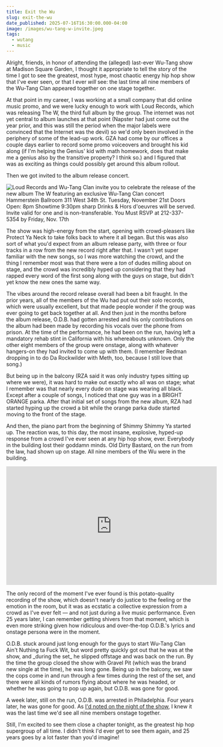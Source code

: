 ```yaml
---
title: Exit the Wu
slug: exit-the-wu
date_published: 2025-07-16T16:30:00.000-04:00
image: /images/wu-tang-w-invite.jpeg
tags:
  - wutang
  - music
---
```

Alright, friends, in honor of attending the (alleged) last-ever Wu-Tang show at Madison Square Garden, I thought it appropriate to tell the story of the time I got to see the greatest, most hype, most chaotic energy hip hop show that I've ever seen, or that I ever _will_ see: the last time all nine members of the Wu-Tang Clan appeared together on one stage together.

At that point in my career, I was working at a small company that did online music promo, and we were lucky enough to work with Loud Records, which was releasing The W, the third full album by the group. The internet was not yet central to album launches at that point (Napster had just come out the year prior, and this was still the period when the major labels were convinced that the Internet was the devil) so we'd only been involved in the periphery of some of the lead-up work. GZA had come by our offices a couple days earlier to record some promo voiceovers and brought his kid along (if I'm helping the Genius' kid with math homework, does that make me a genius also by the transitive property? I think so.) and I figured that was as exciting as things could possibly get around this album rollout.

Then we got invited to the album release concert.

![Loud Records and Wu-Tang Clan invite you to celebrate the release of the new album The W featuring an exclusive Wu-Tang Clan concert Hammerstein Ballroom 311 West 34th St. Tuesday, November 21st Doors Open: 8pm Showtime 9:30pm sharp Drinks & Hors d'oeuvres will be served. Invite valid for one and is non-transferable. You Must RSVP at 212-337-5354 by Friday, Nov. 17th](/images/wu-tang-w-invite.jpg "Invite to the release party for Wu-Tang Clan's \"The W\" on November 21st, 2000")

The show was high-energy from the start, opening with crowd-pleasers like Protect Ya Neck to take folks back to where it all began. But this was also sort of what you'd expect from an album release party, with three or four tracks in a row from the new record right after that. I wasn't yet super familiar with the new songs, so I was more watching the crowd, and the thing I remember most was that there were a _ton_ of dudes milling about on stage, and the crowd was incredibly hyped up considering that they had rapped every word of the first song along with the guys on stage, but didn't yet know the new ones the same way. 

The vibes around the record release overall had been a bit fraught. In the prior years, all of the members of the Wu had put out their solo records, which were usually excellent, but that made people wonder if the group was ever going to get back together at all. And then just in the months before the album release, O.D.B. had gotten arrested and his only contributions on the album had been made by recording his vocals over the phone from prison. At the time of the performance, he had been on the run, having left a mandatory rehab stint in California with his whereabouts unknown. Only the other eight members of the group were onstage, along with whatever hangers-on they had invited to come up with them. (I remember Redman dropping in to do Da Rockwilder with Meth, too, because I still love that song.)

But being up in the balcony (RZA said it was only industry types sitting up where we were), it was hard to make out exactly who all was on stage; what I remember was that nearly every dude on stage was wearing all black. Except after a couple of songs, I noticed that one guy was in a BRIGHT ORANGE parka. After that initial set of songs from the new album, RZA had started hyping up the crowd a bit while the orange parka dude started moving to the front of the stage. 

And then, the piano part from the beginning of Shimmy Shimmy Ya started up. The reaction was, to this day, the most insane, explosive, hyped-up response from a crowd I've ever seen at any hip hop show, ever. Everybody in the building lost their goddamn minds. Old Dirty Bastard, on the run from the law, had shown up on stage. All nine members of the Wu were in the building.

<iframe width="560" height="315" src="https://www.youtube.com/embed/CciilSf4ovU?si=f-wnxUJeeLKpcFZR" title="YouTube video player" frameborder="0" allow="accelerometer; autoplay; clipboard-write; encrypted-media; gyroscope; picture-in-picture; web-share" referrerpolicy="strict-origin-when-cross-origin" allowfullscreen></iframe>

The only record of the moment I've ever found is this potato-quality recording of the show, which doesn't nearly do justice to the feeling or the emotion in the room, but it was as ecstatic a collective expression from a crowd as I've ever felt — and not just during a live music performance. Even 25 years later, I can remember getting shivers from that moment, which is even more striking given how ridiculous and over-the-top O.D.B.'s lyrics and onstage persona were in the moment.

O.D.B. stuck around just long enough for the guys to start Wu-Tang Clan Ain't Nuthing ta Fuck Wit, but word pretty quickly got out that he was at the show, and \_during the set\_ he slipped offstage and was back on the run. By the time the group closed the show with Gravel Pit (which was the brand new single at the time), he was long gone. Being up in the balcony, we saw the cops come in and run through a few times during the rest of the set, and there were all kinds of rumors flying about where he was headed, or whether he was going to pop up again, but O.D.B. was gone for good. 

A week later, still on the run, O.D.B. was arrested in Philadelphia. Four years later, he was gone for good. As <a href="https://www.anildash.com/2000/11/22/i_saw_wutang_cl/">I'd noted on the night of the show</a>, I knew it was the last time we'd see all nine members onstage together.

Still, I'm excited to see them close a chapter tonight, as the greatest hip hop supergroup of all time. I didn't think I'd ever get to see them again, and 25 years goes by a lot faster than you'd imagine!
